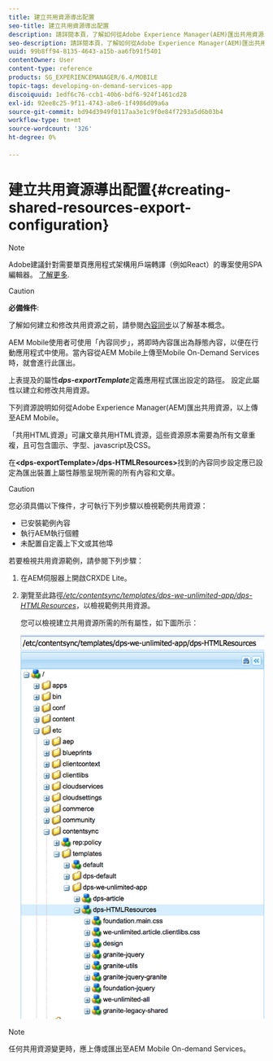 ```yaml
---
title: 建立共用資源導出配置
seo-title: 建立共用資源導出配置
description: 請詳閱本頁，了解如何從Adobe Experience Manager(AEM)匯出共用資源以上傳至AEM Mobile。
seo-description: 請詳閱本頁，了解如何從Adobe Experience Manager(AEM)匯出共用資源以上傳至AEM Mobile。
uuid: 99b8ff94-8135-4643-a15b-aa6fb91f5401
contentOwner: User
content-type: reference
products: SG_EXPERIENCEMANAGER/6.4/MOBILE
topic-tags: developing-on-demand-services-app
discoiquuid: 1edf6c76-ccb1-40b6-bdf6-924f1461cd28
exl-id: 92ee8c25-9f11-4743-a8e6-1f4986d09a6a
source-git-commit: bd94d3949f0117aa3e1c9f0e84f7293a5d6b03b4
workflow-type: tm+mt
source-wordcount: '326'
ht-degree: 0%

---
```


# 建立共用資源導出配置{#creating-shared-resources-export-configuration}

>[!NOTE]
>
>Adobe建議針對需要單頁應用程式架構用戶端轉譯（例如React）的專案使用SPA編輯器。 [了解更多](/help/sites-developing/spa-overview.md).

>[!CAUTION]
>
>**必備條件**:
>
>了解如何建立和修改共用資源之前，請參閱[內容同步](/help/mobile/mobile-ondemand-contentsync.md)以了解基本概念。

AEM Mobile使用者可使用「內容同步」，將即時內容匯出為靜態內容，以便在行動應用程式中使用。當內容從AEM Mobile上傳至Mobile On-Demand Services時，就會進行此匯出。

上表提及的屬性&#x200B;***dps-exportTemplate***&#x200B;定義應用程式匯出設定的路徑。 設定此屬性以建立和修改共用資源。

下列資源說明如何從Adobe Experience Manager(AEM)匯出共用資源，以上傳至AEM Mobile。

「共用HTML資源」可讓文章共用HTML資源，這些資源原本需要為所有文章重複，且可包含圖示、字型、javascript及CSS。

在&#x200B;**&lt;dps-exportTemplate>/dps-HTMLResources>**&#x200B;找到的內容同步設定應已設定為匯出裝置上屬性靜態呈現所需的所有內容和文章。

>[!CAUTION]
>
>您必須具備以下條件，才可執行下列步驟以檢視範例共用資源：
>
>* 已安裝範例內容
>* 執行AEM執行個體
>* 未配置自定義上下文或其他埠

>



若要檢視共用資源範例，請參閱下列步驟：

1. 在AEM伺服器上開啟CRXDE Lite。
1. 瀏覽至此路徑&#x200B;*[/etc/contentsync/templates/dps-we-unlimited-app/dps-HTMLResources](http://localhost:4502/crx/de/index.jsp#/etc/contentsync/templates/dps-we-unlimited-app/dps-HTMLResources)*，以檢視範例共用資源。

   您可以檢視建立共用資源所需的所有屬性，如下圖所示：

   ![chlimage_1-145](assets/chlimage_1-145.png)

>[!NOTE]
>
>任何共用資源變更時，應上傳或匯出至AEM Mobile On-demand Services。
